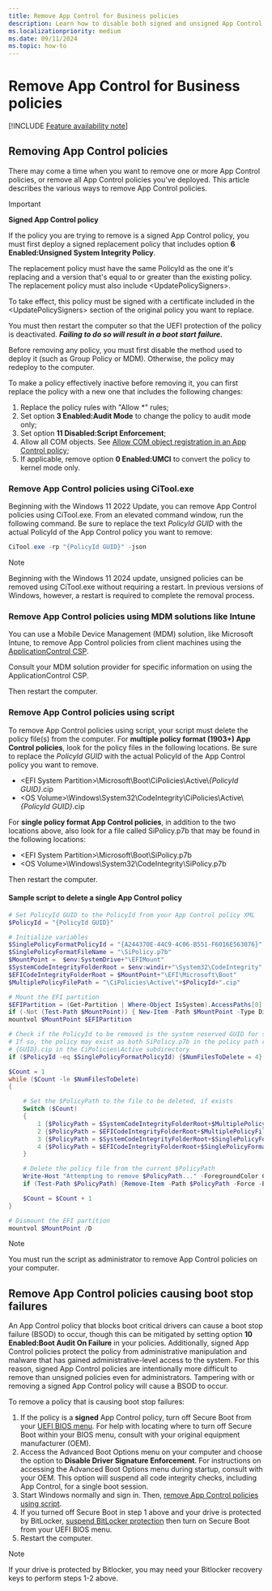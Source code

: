```yaml
---
title: Remove App Control for Business policies
description: Learn how to disable both signed and unsigned App Control for Business policies, within Windows and within the BIOS.
ms.localizationpriority: medium
ms.date: 09/11/2024
ms.topic: how-to
---
```


# Remove App Control for Business policies

[!INCLUDE [Feature availability note](../includes/feature-availability-note.md)]

## Removing App Control policies

There may come a time when you want to remove one or more App Control policies, or remove all App Control policies you've deployed. This article describes the various ways to remove App Control policies.

> [!IMPORTANT]
> **Signed App Control policy**
>
> If the policy you are trying to remove is a signed App Control policy, you must first deploy a signed replacement policy that includes option **6 Enabled:Unsigned System Integrity Policy**.
>
> The replacement policy must have the same PolicyId as the one it's replacing and a version that's equal to or greater than the existing policy. The replacement policy must also include \<UpdatePolicySigners\>.
>
> To take effect, this policy must be signed with a certificate included in the \<UpdatePolicySigners\> section of the original policy you want to replace.
>
> You must then restart the computer so that the UEFI protection of the policy is deactivated. ***Failing to do so will result in a boot start failure.***

Before removing any policy, you must first disable the method used to deploy it (such as Group Policy or MDM). Otherwise, the policy may redeploy to the computer.

To make a policy effectively inactive before removing it, you can first replace the policy with a new one that includes the following changes:

1. Replace the policy rules with "Allow *" rules;
2. Set option **3 Enabled:Audit Mode** to change the policy to audit mode only;
3. Set option **11 Disabled:Script Enforcement**;
4. Allow all COM objects. See [Allow COM object registration in an App Control policy](../design/allow-com-object-registration-in-appcontrol-policy.md#examples);
5. If applicable, remove option **0 Enabled:UMCI** to convert the policy to kernel mode only.

### Remove App Control policies using CiTool.exe

Beginning with the Windows 11 2022 Update, you can remove App Control policies using CiTool.exe. From an elevated command window, run the following command. Be sure to replace the text *PolicyId GUID* with the actual PolicyId of the App Control policy you want to remove:

```powershell
CiTool.exe -rp "{PolicyId GUID}" -json
```

> [!NOTE]
> Beginning with the Windows 11 2024 update, unsigned policies can be removed using CiTool.exe without requiring a restart. In previous versions of Windows, however, a restart is required to complete the removal process.

### Remove App Control policies using MDM solutions like Intune

You can use a Mobile Device Management (MDM) solution, like Microsoft Intune, to remove App Control policies from client machines using the [ApplicationControl CSP](/windows/client-management/mdm/applicationcontrol-csp).

Consult your MDM solution provider for specific information on using the ApplicationControl CSP.

Then restart the computer.

### Remove App Control policies using script

To remove App Control policies using script, your script must delete the policy file(s) from the computer. For **multiple policy format (1903+) App Control policies**, look for the policy files in the following locations. Be sure to replace the *PolicyId GUID* with the actual PolicyId of the App Control policy you want to remove.

- &lt;EFI System Partition&gt;\\Microsoft\\Boot\\CiPolicies\Active\\*\{PolicyId GUID\}*.cip
- &lt;OS Volume&gt;\\Windows\\System32\\CodeIntegrity\\CiPolicies\Active\\*\{PolicyId GUID\}*.cip

For **single policy format App Control policies**, in addition to the two locations above, also look for a file called SiPolicy.p7b that may be found in the following locations:

- &lt;EFI System Partition&gt;\\Microsoft\\Boot\\SiPolicy.p7b
- &lt;OS Volume&gt;\\Windows\\System32\\CodeIntegrity\\SiPolicy.p7b

Then restart the computer.

#### Sample script to delete a single App Control policy

```powershell
# Set PolicyId GUID to the PolicyId from your App Control policy XML
$PolicyId = "{PolicyId GUID}"

# Initialize variables
$SinglePolicyFormatPolicyId = "{A244370E-44C9-4C06-B551-F6016E563076}"
$SinglePolicyFormatFileName = "\SiPolicy.p7b"
$MountPoint =  $env:SystemDrive+"\EFIMount"
$SystemCodeIntegrityFolderRoot = $env:windir+"\System32\CodeIntegrity"
$EFICodeIntegrityFolderRoot = $MountPoint+"\EFI\Microsoft\Boot"
$MultiplePolicyFilePath = "\CiPolicies\Active\"+$PolicyId+".cip"

# Mount the EFI partition
$EFIPartition = (Get-Partition | Where-Object IsSystem).AccessPaths[0]
if (-Not (Test-Path $MountPoint)) { New-Item -Path $MountPoint -Type Directory -Force }
mountvol $MountPoint $EFIPartition

# Check if the PolicyId to be removed is the system reserved GUID for single policy format.
# If so, the policy may exist as both SiPolicy.p7b in the policy path root as well as
# {GUID}.cip in the CiPolicies\Active subdirectory
if ($PolicyId -eq $SinglePolicyFormatPolicyId) {$NumFilesToDelete = 4} else {$NumFilesToDelete = 2}

$Count = 1
while ($Count -le $NumFilesToDelete)
{

    # Set the $PolicyPath to the file to be deleted, if exists
    Switch ($Count)
    {
        1 {$PolicyPath = $SystemCodeIntegrityFolderRoot+$MultiplePolicyFilePath}
        2 {$PolicyPath = $EFICodeIntegrityFolderRoot+$MultiplePolicyFilePath}
        3 {$PolicyPath = $SystemCodeIntegrityFolderRoot+$SinglePolicyFormatFileName}
        4 {$PolicyPath = $EFICodeIntegrityFolderRoot+$SinglePolicyFormatFileName}
    }

    # Delete the policy file from the current $PolicyPath
    Write-Host "Attempting to remove $PolicyPath..." -ForegroundColor Cyan
    if (Test-Path $PolicyPath) {Remove-Item -Path $PolicyPath -Force -ErrorAction Continue}

    $Count = $Count + 1
}

# Dismount the EFI partition
mountvol $MountPoint /D
```

> [!NOTE]
> You must run the script as administrator to remove App Control policies on your computer.

## Remove App Control policies causing boot stop failures

An App Control policy that blocks boot critical drivers can cause a boot stop failure (BSOD) to occur, though this can be mitigated by setting option **10 Enabled:Boot Audit On Failure** in your policies. Additionally, signed App Control policies protect the policy from administrative manipulation and malware that has gained administrative-level access to the system. For this reason, signed App Control policies are intentionally more difficult to remove than unsigned policies even for administrators. Tampering with or removing a signed App Control policy will cause a BSOD to occur.

To remove a policy that is causing boot stop failures:

1. If the policy is a **signed** App Control policy, turn off Secure Boot from your [UEFI BIOS menu](/windows-hardware/manufacture/desktop/boot-to-uefi-mode-or-legacy-bios-mode). For help with locating where to turn off Secure Boot within your BIOS menu, consult with your original equipment manufacturer (OEM).
2. Access the Advanced Boot Options menu on your computer and choose the option to **Disable Driver Signature Enforcement**. For instructions on accessing the Advanced Boot Options menu during startup, consult with your OEM. This option will suspend all code integrity checks, including App Control, for a single boot session.
3. Start Windows normally and sign in. Then, [remove App Control policies using script](#remove-app-control-policies-using-script).
4. If you turned off Secure Boot in step 1 above and your drive is protected by BitLocker, [suspend BitLocker protection](/troubleshoot/windows-client/windows-security/suspend-bitlocker-protection-non-microsoft-updates) then turn on Secure Boot from your UEFI BIOS menu.
5. Restart the computer.

> [!NOTE]
> If your drive is protected by Bitlocker, you may need your Bitlocker recovery keys to perform steps 1-2 above.
